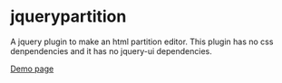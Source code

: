 # jquerypartition

A jquery plugin to make an html partition editor.
This plugin has no css denpendencies and it has no jquery-ui dependencies.


[Demo page](http://rawgit.com/sanjeyac/jquerypartition/master/index.html)
